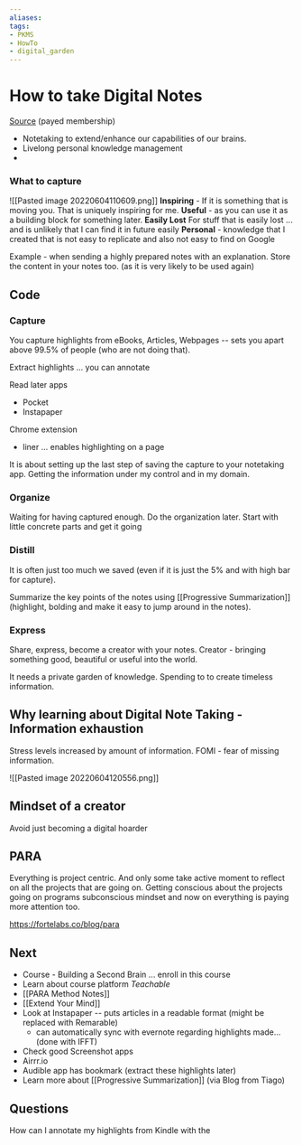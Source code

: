 ```yaml
---
aliases: 
tags: 
- PKMS
- HowTo
- digital_garden
---
```

# How to take Digital Notes

[Source](https://fortelabs.co/blog/teachable-workshop-how-to-take-digital-notes/) (payed membership)

* Notetaking to extend/enhance our capabilities of our brains. 
* Livelong personal knowledge management
* 
### What to capture
![[Pasted image 20220604110609.png]]
**Inspiring** - If it is something that is moving you. That is uniquely inspiring for me.
**Useful** - as you can use it as a building block for something later. 
**Easily Lost** For stuff that is easily lost ... and is unlikely that I can find it in future easily
**Personal** - knowledge that I created that is not easy to replicate and also not easy to find on Google


Example - when sending a highly prepared notes with an explanation. Store the content in your notes too. (as it is very likely to be used again)

## Code
### Capture
You capture highlights from eBooks, Articles, Webpages -- sets you apart above 99.5% of people (who are not doing that).

Extract highlights ... you can annotate

Read later apps
* Pocket
* Instapaper

Chrome extension
* liner ... enables highlighting on a page

It is about setting up the last step of saving the capture to your notetaking app.
Getting the information under my control and in my domain.

### Organize
Waiting for having captured enough.
Do the organization later. Start with little concrete parts and get it going

### Distill
It is often just too much we saved (even if it is just the 5% and with high bar for capture).

Summarize the key points of the notes using [[Progressive Summarization]] (highlight, bolding and make it easy to jump around in the notes).

### Express
Share, express, become a creator with your notes.
Creator - bringing something good, beautiful or useful into the world.

It needs a private garden of knowledge. 
Spending to to create timeless information.

## Why learning about Digital Note Taking - Information exhaustion
Stress levels increased by amount of information. 
FOMI - fear of missing information.

![[Pasted image 20220604120556.png]]

## Mindset of a creator
Avoid just becoming a digital hoarder


## PARA
Everything is project centric.
And only some take active moment to reflect on all the projects that are going on. Getting conscious about the projects going on programs subconscious mindset and now on everything is paying more attention too.

https://fortelabs.co/blog/para

## Next
* Course - Building a Second Brain ... enroll in this course
* Learn about course platform *Teachable*
* [[PARA Method Notes]]
* [[Extend Your Mind]]
* Look at Instapaper -- puts articles in a readable format (might be replaced with Remarable)
	* can automatically sync with evernote regarding highlights made... (done with IFFT)
* Check good Screenshot apps 
* Airrr.io
* Audible app has bookmark (extract these highlights later)
* Learn more about [[Progressive Summarization]] (via Blog from Tiago)

## Questions
How can I annotate my highlights from Kindle with the 